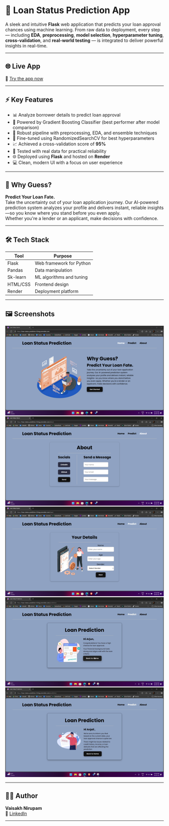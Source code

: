 # 🏦 Loan Status Prediction App

A sleek and intuitive **Flask** web application that predicts your loan approval chances using machine learning. From raw data to deployment, every step — including **EDA**, **preprocessing**, **model selection**, **hyperparameter tuning**, **cross-validation**, and **real-world testing** — is integrated to deliver powerful insights in real-time.

---

## 🌐 Live App

🔗 [Try the app now](https://loan-status-prediction-h3mg.onrender.com)

---

## ⚡ Key Features

- 📊 Analyze borrower details to predict loan approval
- 🤖 Powered by Gradient Boosting Classifier (best performer after model comparison)
- 🔄 Robust pipeline with preprocessing, EDA, and ensemble techniques
- 🔬 Fine-tuned using RandomizedSearchCV for best hyperparameters
- 📈 Achieved a cross-validation score of **95%**
- 🧪 Tested with real data for practical reliability
- 🌐 Deployed using **Flask** and hosted on **Render**
- 💻 Clean, modern UI with a focus on user experience

---

## 🌟 Why Guess?

**Predict Your Loan Fate.**  
Take the uncertainty out of your loan application journey. Our AI-powered prediction system analyzes your profile and delivers instant, reliable insights—so you know where you stand before you even apply.  
Whether you're a lender or an applicant, make decisions with confidence.

---

## 🛠️ Tech Stack

| Tool     | Purpose                  |
| -------- | ------------------------ |
| Flask    | Web framework for Python |
| Pandas   | Data manipulation        |
| Sk-learn | ML algorithms and tuning |
| HTML/CSS | Frontend design          |
| Render   | Deployment platform      |

---

## 🖼️ Screenshots

![Home Page](screenshots/Loan_Status_Home.png)  
![About Page](screenshots/Loan_Status_About.png)  
![Input Page](screenshots/Loan_Status_Input.png)  
![Approved Page](screenshots/Loan_Status_Approved.png)  
![Rejected Page](screenshots/Loan_Status_Rejected.png)

---

## 👨‍💻 Author

**Vaisakh Nirupam**  
🔗 [LinkedIn](https://www.linkedin.com/in/vaisakh-nirupam)

---
